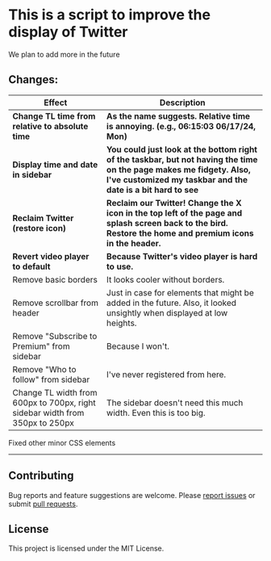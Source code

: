 # This is a script to improve the display of Twitter

We plan to add more in the future

## Changes:

| Effect                                                                       | Description                                                                                                                                                                          |
| ---------------------------------------------------------------------------- | ------------------------------------------------------------------------------------------------------------------------------------------------------------------------------------ |
| **Change TL time from relative to absolute time**                            | **As the name suggests. Relative time is annoying. (e.g., 06:15:03 06/17/24, Mon)**                                                                                                  |
| **Display time and date in sidebar**                                         | **You could just look at the bottom right of the taskbar, but not having the time on the page makes me fidgety. Also, I've customized my taskbar and the date is a bit hard to see** |
| **Reclaim Twitter (restore icon)**                                           | **Reclaim our Twitter! Change the X icon in the top left of the page and splash screen back to the bird. Restore the home and premium icons in the header.**                         |
| **Revert video player to default**                                           | **Because Twitter's video player is hard to use.**                                                                                                                                   |
| Remove basic borders                                                         | It looks cooler without borders.                                                                                                                                                     |
| Remove scrollbar from header                                                 | Just in case for elements that might be added in the future. Also, it looked unsightly when displayed at low heights.                                                                |
| Remove "Subscribe to Premium" from sidebar                                   | Because I won't.                                                                                                                                                                     |
| Remove "Who to follow" from sidebar                                          | I've never registered from here.                                                                                                                                                     |
| Change TL width from 600px to 700px, right sidebar width from 350px to 250px | The sidebar doesn't need this much width. Even this is too big.                                                                                                                      |

Fixed other minor CSS elements

---

## Contributing

Bug reports and feature suggestions are welcome. Please [report issues](https://github.com/yossy17/twitter-kaizen/issues) or submit [pull requests](https://github.com/yossy17/twitter-kaizen/pulls).

## License

This project is licensed under the MIT License.
